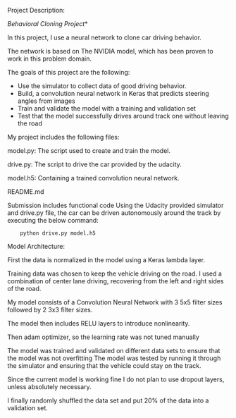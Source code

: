 Project Description:

*Behavioral Cloning Project**

In this project, I use a neural network to clone car driving behavior. 

The network is based on The NVIDIA model, which has been proven to work in this problem domain.

The goals of this project are the following:

* Use the simulator to collect data of good driving behavior.
* Build, a convolution neural network in Keras that predicts steering angles from images
* Train and validate the model with a training and validation set
* Test that the model successfully drives around track one without leaving the road

My project includes the following files:

model.py:
    The script used to create and train the model.
    
drive.py:
    The script to drive the car provided by the udacity.
    
model.h5:
    Containing a trained convolution neural network.
    
README.md

Submission includes functional code Using the Udacity provided simulator and drive.py file, 
the car can be driven autonomously around the track by executing the below command:

		python drive.py model.h5

Model Architecture:

First the data is normalized in the model using a Keras lambda layer.

Training data was chosen to keep the vehicle driving on the road. 
I used a combination of center lane driving, recovering from the left and right sides of the road.

My model consists of a Convolution Neural Network with 3 5x5 filter sizes followed by 2 3x3 filter sizes.

The model then includes RELU layers to introduce nonlinearity.

Then adam optimizer, so the learning rate was not tuned manually 

The model was trained and validated on different data sets to ensure that the model was not overfitting 
The model was tested by running it through the simulator and ensuring that the vehicle could stay on the track.

Since the current model is working fine I do not plan to use dropout layers, unless absolutely necessary.

I finally randomly shuffled the data set and put 20% of the data into a validation set. 
